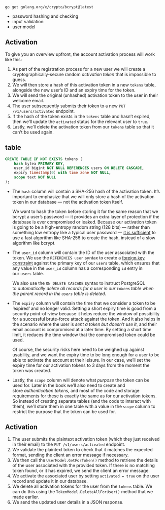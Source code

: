 `go get golang.org/x/crypto/bcrypt@latest`

- password hashing and checking
- input validation
- user model

## Activation

To give you an overview upfront, the account activation process will work like this:

1. As part of the registration process for a new user we will create a cryptographically-secure random _activation token_ that is impossible to guess.
2. We will then store a hash of this activation token in a new `tokens` table, alongside the new user’s ID and an expiry time for the token.
3. We will send the original (unhashed) activation token to the user in their welcome email.
4. The user subsequently submits their token to a new `PUT /v1/users/activated` endpoint.
5. If the hash of the token exists in the `tokens` table and hasn’t expired, then we’ll update the `activated` status for the relevant user to `true`.
6. Lastly, we’ll delete the activation token from our `tokens` table so that it can’t be used again.

## table

```sql
CREATE TABLE IF NOT EXISTS tokens (
    hash bytea PRIMARY KEY,
    user_id bigint NOT NULL REFERENCES users ON DELETE CASCADE,
    expiry timestamp(0) with time zone NOT NULL,
    scope text NOT NULL
);
```

- The `hash` column will contain a SHA-256 hash of the activation token. It’s important to emphasize that we will only store a hash of the activation token in our database — not the activation token itself.
    
    We want to hash the token before storing it for the same reason that we bcrypt a user’s password — it provides an extra layer of protection if the database is ever compromised or leaked. Because our activation token is going to be a high-entropy random string (128 bits) — rather than something low entropy like a typical user password — [it is sufficient](https://security.stackexchange.com/questions/151257/what-kind-of-hashing-to-use-for-storing-rest-api-tokens-in-the-database) to use a fast algorithm like SHA-256 to create the hash, instead of a slow algorithm like bcrypt.
    
- The `user_id` column will contain the ID of the user associated with the token. We use the `REFERENCES user` syntax to create a [foreign key constraint](https://www.postgresqltutorial.com/postgresql-foreign-key/) against the primary key of our `users` table, which ensures that any value in the `user_id` column has a corresponding `id` entry in our `users` table.
    
    We also use the `ON DELETE CASCADE` syntax to instruct PostgreSQL to _automatically delete all records for a user in our `tokens` table when the parent record in the `users` table is deleted_.
- The `expiry` column will contain the time that we consider a token to be ‘expired’ and no longer valid. Setting a short expiry time is good from a security point-of-view because it helps reduce the window of possibility for a successful brute-force attack against the token. And it also helps in the scenario where the user is _sent a token but doesn’t use it_, and their email account is compromised at a later time. By setting a short time limit, it reduces the time window that the compromised token could be used.
    
    Of course, the security risks here need to be weighed up against usability, and we want the expiry time to be long enough for a user to be able to activate the account at their leisure. In our case, we’ll set the expiry time for our activation tokens to 3 days from the moment the token was created.
    
- Lastly, the `scope` column will denote what _purpose_ the token can be used for. Later in the book we’ll also need to create and store _authentication tokens_, and most of the code and storage requirements for these is exactly the same as for our activation tokens. So instead of creating separate tables (and the code to interact with them), we’ll store them in one table with a value in the `scope` column to restrict the purpose that the token can be used for.
## Activation

1. The user submits the plaintext activation token (which they just received in their email) to the `PUT /v1/users/activated` endpoint.
2. We validate the plaintext token to check that it matches the expected format, sending the client an error message if necessary.
3. We then call the `UserModel.GetForToken()` method to retrieve the details of the user associated with the provided token. If there is no matching token found, or it has expired, we send the client an error message.
4. We activate the associated user by setting `activated = true` on the user record and update it in our database.
5. We delete all activation tokens for the user from the `tokens` table. We can do this using the `TokenModel.DeleteAllForUser()` method that we made earlier.
6. We send the updated user details in a JSON response.